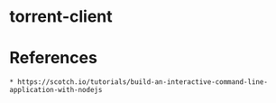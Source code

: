 # torrent-client

# References

    * https://scotch.io/tutorials/build-an-interactive-command-line-application-with-nodejs
